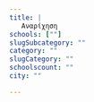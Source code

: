 ```yaml
---
title: |
   Αναρίχηση
schools: [""]
slugSubcategory: ""
category: ""
slugCategory: ""
schoolscount: ""
city: ""

---
```


